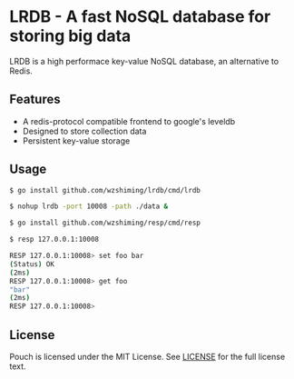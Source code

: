 # LRDB - A fast NoSQL database for storing big data

LRDB is a high performace key-value NoSQL database, an alternative to Redis.

## Features

* A redis-protocol compatible frontend to google's leveldb
* Designed to store collection data
* Persistent key-value storage

## Usage

``` sh
$ go install github.com/wzshiming/lrdb/cmd/lrdb

$ nohup lrdb -port 10008 -path ./data &

$ go install github.com/wzshiming/resp/cmd/resp

$ resp 127.0.0.1:10008

RESP 127.0.0.1:10008> set foo bar
(Status) OK
(2ms)
RESP 127.0.0.1:10008> get foo
"bar"
(2ms)
RESP 127.0.0.1:10008>

```

## License

Pouch is licensed under the MIT License. See [LICENSE](https://github.com/wzshiming/lrdb/blob/master/LICENSE) for the full license text.
